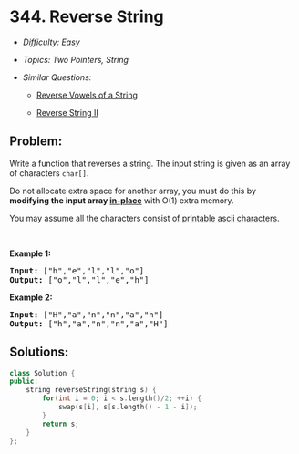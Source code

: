 # 344. Reverse String

* *Difficulty: Easy*

* *Topics: Two Pointers, String*

* *Similar Questions:*

  * [Reverse Vowels of a String](./tests/reverse-string.md)

  * [Reverse String II](./tests/reverse-string.md)

## Problem:

<p>Write a function that reverses a string. The input string is given as an array of characters <code>char[]</code>.</p>

<p>Do not allocate extra space for another array, you must do this by <strong>modifying the input array&nbsp;<a href="https://en.wikipedia.org/wiki/In-place_algorithm" target="_blank">in-place</a></strong> with O(1) extra memory.</p>

<p>You may assume all the characters consist of <a href="https://en.wikipedia.org/wiki/ASCII#Printable_characters" target="_blank">printable ascii characters</a>.</p>

<p>&nbsp;</p>

<div>
<p><strong>Example 1:</strong></p>

<pre>
<strong>Input: </strong><span id="example-input-1-1">[&quot;h&quot;,&quot;e&quot;,&quot;l&quot;,&quot;l&quot;,&quot;o&quot;]</span>
<strong>Output: </strong><span id="example-output-1">[&quot;o&quot;,&quot;l&quot;,&quot;l&quot;,&quot;e&quot;,&quot;h&quot;]</span>
</pre>

<div>
<p><strong>Example 2:</strong></p>

<pre>
<strong>Input: </strong><span id="example-input-2-1">[&quot;H&quot;,&quot;a&quot;,&quot;n&quot;,&quot;n&quot;,&quot;a&quot;,&quot;h&quot;]</span>
<strong>Output: </strong><span id="example-output-2">[&quot;h&quot;,&quot;a&quot;,&quot;n&quot;,&quot;n&quot;,&quot;a&quot;,&quot;H&quot;]</span>
</pre>
</div>
</div>

## Solutions:

```c++
class Solution {
public:
    string reverseString(string s) {
        for(int i = 0; i < s.length()/2; ++i) {
            swap(s[i], s[s.length() - 1 - i]);
        }
        return s;
    }
};
```
